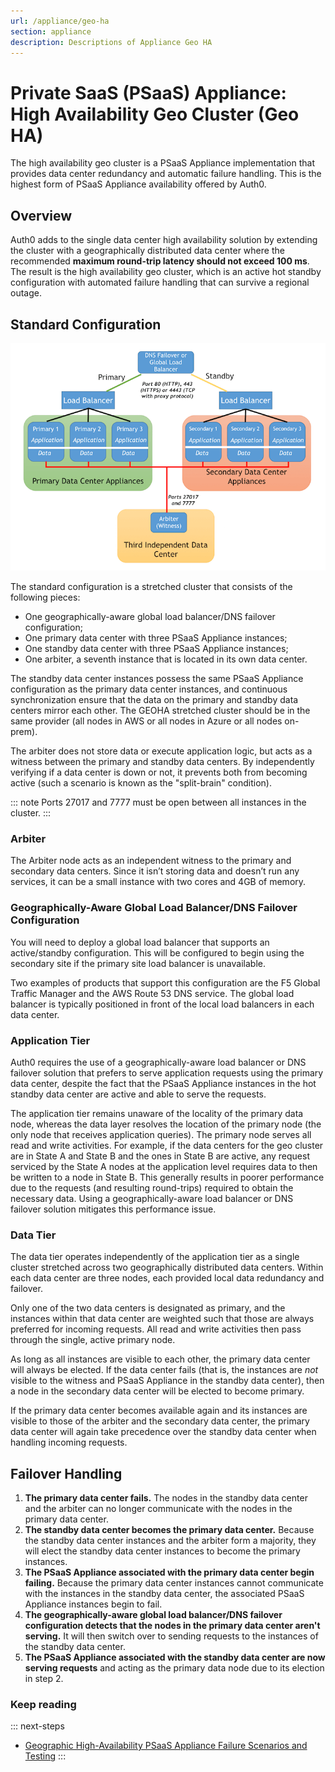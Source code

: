 ```yaml
---
url: /appliance/geo-ha
section: appliance
description: Descriptions of Appliance Geo HA
---
```


# Private SaaS (PSaaS) Appliance: High Availability Geo Cluster (Geo HA)

The high availability geo cluster is a PSaaS Appliance implementation that provides data center redundancy and automatic failure handling. This is the highest form of PSaaS Appliance availability offered by Auth0.

## Overview

Auth0 adds to the single data center high availability solution by extending the cluster with a geographically distributed data center where the recommended **maximum round-trip latency should not exceed 100 ms**. The result is the high availability geo cluster, which is an active hot standby configuration with automated failure handling that can survive a regional outage.

## Standard Configuration

![](/media/articles/appliance/geo-ha.png)

The standard configuration is a stretched cluster that consists of the following pieces:

* One geographically-aware global load balancer/DNS failover configuration;
* One primary data center with three PSaaS Appliance instances;
* One standby data center with three PSaaS Appliance instances;
* One arbiter, a seventh instance that is located in its own data center.

The standby data center instances possess the same PSaaS Appliance configuration as the primary data center instances, and continuous synchronization ensure that the data on the primary and standby data centers mirror each other. The GEOHA stretched cluster should be in the same provider (all nodes in AWS or all nodes in Azure or all nodes on-prem).

The arbiter does not store data or execute application logic, but acts as a witness between the primary and standby data centers. By independently verifying if a data center is down or not, it prevents both from becoming active (such a scenario is known as the "split-brain" condition).

::: note
  Ports 27017 and 7777 must be open between all instances in the cluster.
:::

### Arbiter

The Arbiter node acts as an independent witness to the primary and secondary data centers. Since it isn’t storing data and doesn’t run any services, it can be a small instance with two cores and 4GB of memory.

### Geographically-Aware Global Load Balancer/DNS Failover Configuration

You will need to deploy a global load balancer that supports an active/standby configuration. This will be configured to begin using the secondary site if the primary site load balancer is unavailable.

Two examples of products that support this configuration are the F5 Global Traffic Manager and the AWS Route 53 DNS service. The global load balancer is typically positioned in front of the local load balancers in each data center.

### Application Tier

Auth0 requires the use of a geographically-aware load balancer or DNS failover solution that prefers to serve application requests using the primary data center, despite the fact that the PSaaS Appliance instances in the hot standby data center are active and able to serve the requests.

The application tier remains unaware of the locality of the primary data node, whereas the data layer resolves the location of the primary node (the only node that receives application queries). The primary node serves all read and write activities. For example, if the data centers for the geo cluster are in State A and State B and the ones in State B are active, any request serviced by the State A nodes at the application level requires data to then be written to a node in State B. This generally results in poorer performance due to the requests (and resulting round-trips) required to obtain the necessary data. Using a geographically-aware load balancer or DNS failover solution mitigates this performance issue.

### Data Tier

The data tier operates independently of the application tier as a single cluster stretched across two geographically distributed data centers. Within each data center are three nodes, each provided local data redundancy and failover.

Only one of the two data centers is designated as primary, and the instances within that data center are weighted such that those are always preferred for incoming requests. All read and write activities then pass through the single, active primary node.

As long as all instances are visible to each other, the primary data center will always be elected. If the data center fails (that is, the instances are *not* visible to the witness and PSaaS Appliance in the standby data center), then a node in the secondary data center will be elected to become primary.

If the primary data center becomes available again and its instances are visible to those of the arbiter and the secondary data center, the primary data center will again take precedence over the standby data center when handling incoming requests.

## Failover Handling

1. **The primary data center fails.** The nodes in the standby data center and the arbiter can no longer communicate with the nodes in the primary data center.
2. **The standby data center becomes the primary data center.** Because the standby data center instances and the arbiter form a majority, they will elect the standby data center instances to become the primary instances.
3. **The PSaaS Appliance associated with the primary data center begin failing.** Because the primary data center instances cannot communicate with the instances in the standby data center, the associated PSaaS Appliance instances begin to fail.
4. **The geographically-aware global load balancer/DNS failover configuration detects that the nodes in the primary data center aren't serving.** It will then switch over to sending requests to the instances of the standby data center.
5. **The PSaaS Appliance associated with the standby data center are now serving requests** and acting as the primary data node due to its election in step 2.

### Keep reading

::: next-steps
* [Geographic High-Availability PSaaS Appliance Failure Scenarios and Testing](/appliance/geo-ha/disaster-recovery)
:::
